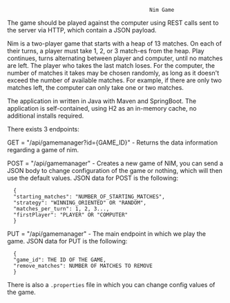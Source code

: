                                                   Nim Game

The game should be played against the computer using REST calls sent to the server via HTTP, which contain a JSON payload.

Nim is a two-player game that starts with a heap of 13 matches. On each of their turns, a player must take 1, 2, or 3 match-es from the heap.
Play continues, turns alternating between player and computer, until no matches are left. The player who takes the last match loses.
For the computer, the number of matches it takes may be chosen randomly, as long as it doesn't exceed the number of available matches. For example, if there are only two matches left, the computer can only take one or two matches.

The application in written in Java with Maven and SpringBoot.
The application is self-contained, using H2 as an in-memory cache, no additional installs required.

There exists 3 endpoints:

  GET = "/api/gamemanager?id={GAME_ID}" - Returns the data information regarding a game of nim.
  
  POST = "/api/gamemanager" - Creates a new game of NIM, you can send a JSON body to change configuration of the game or nothing, which will then use the default values.
    JSON data for POST is the following:
    
      
      {
      "starting_matches": "NUMBER_OF_STARTING_MATCHES",
      "strategy": "WINNING_ORIENTED" OR "RANDOM",
      "matches_per_turn": 1, 2, 3...,
      "firstPlayer": "PLAYER" OR "COMPUTER"
      }
      
      
  PUT = "/api/gamemanager" - The main endpoint in which we play the game.
      JSON data for PUT is the following:
      
      
      {
      "game_id": THE ID OF THE GAME,
      "remove_matches": NUMBER OF MATCHES TO REMOVE
      }
      
      

There is also a ```.properties``` file in which you can change config values of the game.

